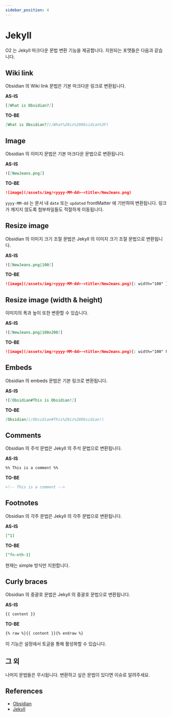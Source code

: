 ```yaml
---
sidebar_position: 4
---
```


# Jekyll

O2 는 Jekyll 마크다운 문법 변환 기능을 제공합니다. 지원되는 포맷들은 다음과 같습니다.

## Wiki link

Obsidian 의 Wiki link 문법은 기본 마크다운 링크로 변환됩니다.

**AS-IS**

```md
[[What is Obsidian?]]
```

**TO-BE**

```md
[What is Obsidian?](/What%20is%20Obsidian%3F)
```

## Image

Obsidian 의 이미지 문법은 기본 마크다운 문법으로 변환됩니다.

**AS-IS**

```md
![[NewJeans.png]]
```

**TO-BE**

```md
![image](/assets/img/<yyyy-MM-dd>-<title>/NewJeans.png)
```

`yyyy-MM-dd` 는 문서 내 `date` 또는 `updated` frontMatter 에 기반하여 변환됩니다. 링크가 깨지지 않도록 첨부파일들도 적절하게 이동됩니다.

## Resize image

Obsidian 의 이미지 크기 조절 문법은 Jekyll 의 이미지 크기 조절 문법으로 변환됩니다.

**AS-IS**

```md
![[NewJeans.png|100]]
```

**TO-BE**

```md
![image](/assets/img/<yyyy-MM-dd>-<title>/NewJeans.png){: width="100" }
```

## Resize image (width & height)

이미지의 폭과 높이 또한 변환할 수 있습니다.

**AS-IS**

```md
![[NewJeans.png|100x200]]
```

**TO-BE**

```md
![image](/assets/img/<yyyy-MM-dd>-<title>/NewJeans.png){: width="100" height="200" }
```

## Embeds

Obsidian 의 embeds 문법은 기본 링크로 변환됩니다.

**AS-IS**

```md
![[Obsidian#This is Obsidian!]]
```

**TO-BE**

```md
[Obsidian](/Obsidian#This%20is%20Obsidian!)
```

## Comments

Obsidian 의 주석 문법은 Jekyll 의 주석 문법으로 변환됩니다.

**AS-IS**

```md
%% This is a comment %%
```

**TO-BE**

```md
<!-- This is a comment -->
```

## Footnotes

Obsidian 의 각주 문법은 Jekyll 의 각주 문법으로 변환됩니다.

**AS-IS**

```md
[^1]
```

**TO-BE**

```md
[^fn-nth-1]
```

현재는 simple 방식만 지원합니다.

## Curly braces

Obsidian 의 중괄호 문법은 Jekyll 의 중괄호 문법으로 변환됩니다.

**AS-IS**

```md
{{ content }}
```

**TO-BE**

```md
{% raw %}{{ content }}{% endraw %}
```

이 기능은 설정에서 토글을 통해 활성화할 수 있습니다.

## 그 외

나머지 문법들은 무시됩니다. 변환하고 싶은 문법이 있다면 이슈로 알려주세요.

## References

- [Obsidian](https://obsidian.md/)
- [Jekyll](https://jekyllrb.com/)
